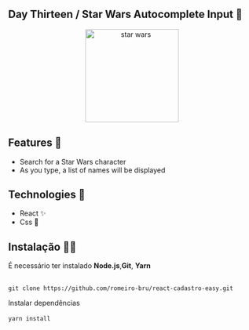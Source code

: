 ## Day Thirteen / Star Wars Autocomplete Input 🌌

<p  align="center">
<img  src="https://media.giphy.com/media/K9yzeKyvvva9i/giphy.gif"  height="190" alt="star wars">
</p>

## Features 👾 
* Search for a Star Wars character
* As you type, a list of names will be displayed

## Technologies :mag_right:
* React :sparkles:
* Css :nail_care:


## Instalação 👨‍🏭

É necessário ter instalado <strong>Node.js</strong>,<strong>Git</strong>, <strong>Yarn</strong> 
<br>
<br>

```git clone https://github.com/romeiro-bru/react-cadastro-easy.git```

Instalar dependências
<br>
<br>
```yarn install```

